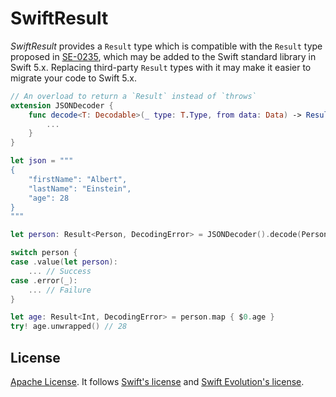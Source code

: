 # SwiftResult

_SwiftResult_ provides a `Result` type which is compatible with the `Result` type proposed in [SE-0235](https://github.com/apple/swift-evolution/blob/master/proposals/0235-add-result.md), which may be added to the Swift standard library in Swift 5.x. Replacing third-party `Result` types with it may make it easier to migrate your code to Swift 5.x.

```swift
// An overload to return a `Result` instead of `throws`
extension JSONDecoder {
    func decode<T: Decodable>(_ type: T.Type, from data: Data) -> Result<T, DecodingError> {
        ...
    }
}

let json = """
{
    "firstName": "Albert",
    "lastName": "Einstein",
    "age": 28
}
"""

let person: Result<Person, DecodingError> = JSONDecoder().decode(Person.self, from: json.data(using: .utf8)!)

switch person {
case .value(let person):
    ... // Success
case .error(_):
    ... // Failure
}

let age: Result<Int, DecodingError> = person.map { $0.age }
try! age.unwrapped() // 28
```

## License

[Apache License](LICENSE.txt). It follows [Swift's license](https://github.com/apple/swift/blob/master/LICENSE.txt) and [Swift Evolution's license](https://github.com/apple/swift-evolution/blob/master/LICENSE.txt).
